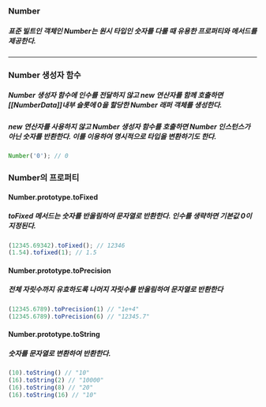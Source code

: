 ### Number
##### 표준 빌트인 객체인 Number는 원시 타입인 숫자를 다룰 때 유용한 프로퍼티와 메서드를 제공한다.
___

### Number 생성자 함수
##### Number 생성자 함수에 인수를 전달하지 않고 new 연산자를 함께 호출하면 [[NumberData]]내부 슬롯에 0을 할당한 Number 래퍼 객체를 생성한다.
##### new 연산자를 사용하지 않고 Number 생성자 함수를 호출하면 Number 인스턴스가 아닌 숫자를 반환한다. 이를 이용하여 명시적으로 타입을 변환하기도 한다.
```js
Number('0'); // 0
```
### Number의 프로퍼티
#### Number.prototype.toFixed
##### toFixed 메서드는 숫자를 반올림하여 문자열로 반환한다. 인수를 생략하면 기본값 0이 지정된다.
```js
(12345.69342).toFixed(); // 12346
(1.54).tofixed(1); // 1.5
```
#### Number.prototype.toPrecision
##### 전체 자릿수까지 유효하도록 나머지 자릿수를 반올림하여 문자열로 반환한다
```js
(12345.6789).toPrecision(1) // "1e+4"
(12345.6789).toPrecision(6) // "12345.7"
```
#### Number.prototype.toString
##### 숫자를 문자열로 변환하여 반환한다.
```js
(10).toString() // "10"
(16).toString(2) // "10000"
(16).toString(8) // "20"
(16).toString(16) // "10"
```
